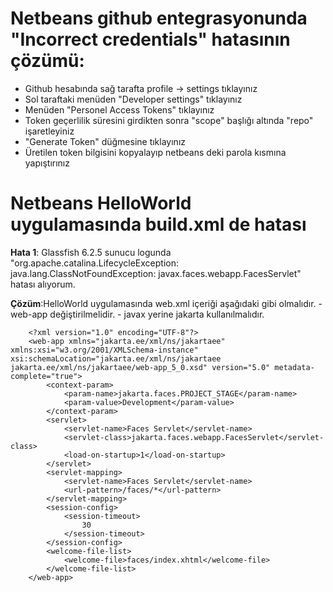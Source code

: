 

# Netbeans github entegrasyonunda "Incorrect credentials" hatasının çözümü:

- Github hesabında sağ tarafta profile -> settings tıklayınız
- Sol taraftaki menüden "Developer settings" tıklayınız
- Menüden "Personel Access Tokens" tıklayınız
- Token geçerlilik süresini girdikten sonra "scope" başlığı altında "repo" işaretleyiniz
- "Generate Token" düğmesine tıklayınız
- Üretilen token bilgisini kopyalayıp netbeans deki parola kısmına yapıştırınız


# Netbeans HelloWorld uygulamasında build.xml de hatası
   **Hata 1**: Glassfish 6.2.5 sunucu logunda "org.apache.catalina.LifecycleException: java.lang.ClassNotFoundException: javax.faces.webapp.FacesServlet" hatası alıyorum.
    
   **Çözüm**:HelloWorld uygulamasında web.xml içeriği aşağıdaki gibi olmalıdır. 
      - web-app değiştirilmelidir.
      - javax yerine jakarta kullanılmalıdır.
    
        <?xml version="1.0" encoding="UTF-8"?>
        <web-app xmlns="jakarta.ee/xml/ns/jakartaee" xmlns:xsi="w3.org/2001/XMLSchema-instance" xsi:schemaLocation="jakarta.ee/xml/ns/jakartaee jakarta.ee/xml/ns/jakartaee/web-app_5_0.xsd" version="5.0" metadata-complete="true">
            <context-param>
                <param-name>jakarta.faces.PROJECT_STAGE</param-name>
                <param-value>Development</param-value>
            </context-param>
            <servlet>
                <servlet-name>Faces Servlet</servlet-name>
                <servlet-class>jakarta.faces.webapp.FacesServlet</servlet-class>
                <load-on-startup>1</load-on-startup>
            </servlet>
            <servlet-mapping>
                <servlet-name>Faces Servlet</servlet-name>
                <url-pattern>/faces/*</url-pattern>
            </servlet-mapping>
            <session-config>
                <session-timeout>
                    30
                </session-timeout>
            </session-config>
            <welcome-file-list>
                <welcome-file>faces/index.xhtml</welcome-file>
            </welcome-file-list>
        </web-app>

     
